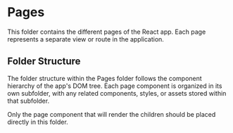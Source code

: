 # Pages

This folder contains the different pages of the React app. Each page represents a separate view or route in the application.

## Folder Structure

The folder structure within the Pages folder follows the component hierarchy of the app's DOM tree. Each page component is organized in its own subfolder, with any related components, styles, or assets stored within that subfolder.

Only the page component that will render the children should be placed directly in this folder.
